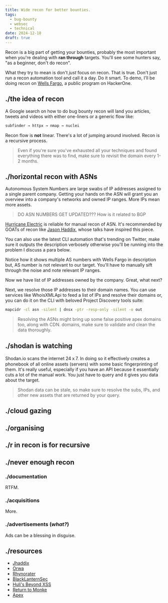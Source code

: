 ```yaml
---
title: Wide recon for better bounties.
tags:
  - bug-bounty
  - websec
  - technical
date: 2024-12-18
draft: true
---
```

Recon is a big part of getting your bounties, probably the most important when you're dealing with __ran through__ targets. You'll see some hunters say, "as a beginner, don't do recon".

What they try to mean is don't *just* focus on recon. That is true. Don't just run a recon automation tool and call it a day. Do it smart. To demo, I'll be doing recon on [Wells Fargo](https://hackerone.com/wellsfargo-bbp?type=team), a public program on HackerOne.

## ./the idea of recon

A Google search on how to do bug bounty recon will land you articles, tweets and videos with either one-liners or a generic flow like:

```bash
subfinder → httpx → nmap → nuclei
```

Recon flow is ****not**** linear. There's a lot of jumping around involved. Recon is a recursive process.

> Even if you're sure you've exhausted all your techniques and found everything there was to find, make sure to revisit the domain every 1-2 months.

## ./horizontal recon with ASNs

Autonomous System Numbers are large swabs of IP addresses assigned to a single parent company. Getting your hands on the ASN will grant you an overview into a company's networks and owned IP ranges. More IPs mean more assets.

> DO ASN NUMBERS GET UPDATED??? How is it related to BGP

[Hurricane Electric](https://bgp.he.net) is reliable for manual recon of ASN. It's recommended by GOATs of recon like [Jason Haddix](https://x.com/jhaddix), whose talks have inspired this piece.

You can also use the latest CLI automation that's trending on Twitter, make sure it outputs the description verbosely otherwise you'll be running into the problem I discuss a para below.




Notice how it shows multiple AS numbers with Wells Fargo in description but, AS number is not relevant to our target. You'll have to manually sift through the noise and note relevant IP ranges.

Now we have list of IP addresses owned by the company. Great, what next?

Next, we resolve those IP addresses to their domain names. You can use services like WhoisXMLApi to feed a list of IPs and resolve their domains or, you can do it on the CLI with beloved Project Discovery tools suite:

```sh
mapcidr -cl asn -silent | dnsx -ptr -resp-only -silent -o out
```

>Resolving the ASNs might bring up some false positive apex domains too, along with CDN. domains, make sure to validate and clean the data thoroughly.

## ./shodan is watching

Shodan.io scans the internet 24ｘ7. In doing so it effectively creates a phonebook of all online assets (servers) with some basic fingerprinting of them. It's really useful, especially if you have an API because it essentially cuts a lot of the manual work. You just have to query and it gives you data about the target.
>Shodan data can be stale, so make sure to resolve the subs, IPs, and other new assets that are returned by your query.
## ./cloud gazing


## ./organising 
## ./r in recon is for recursive

  

## ./never enough recon

### ./documentation

RTFM.

### ./acquisitions

More.

### ./advertisements (*what?*)

Ads can be a blessing in disguise.

## ./resources

- [Jhaddix](https://x.com/jhaddix)
- [Orwa](https://x.com/GodfatherOrwa)
- [Rhynorater](https://x.com/Rhynorater)
- [BlackLanternSec](https://www.blacklanternsecurity.com/)
- [Huli's Beyond XSS](https://aszx87410.github.io/beyond-xss/en/)
- [Return to Monke](https://www.monke.ie/p/monkes-guide-bug-bounty-methodology)
- [Apex](https://apexvicky.medium.com/)